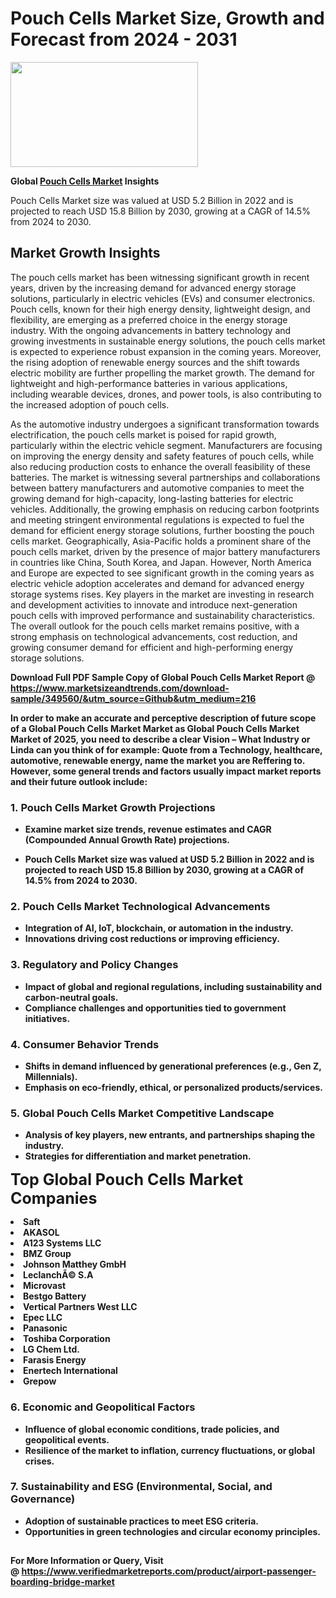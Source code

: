 <H1>Pouch Cells Market Size, Growth and Forecast from 2024 - 2031</H1><img class="aligncenter size-medium wp-image-584254" src="https://thirdeyenews.in/wp-content/uploads/2024/09/Global-Market-Research-300x168.jpeg" alt="" width="300" height="168" /><p><strong>Global&nbsp;<a href="https://www.marketsizeandtrends.com/download-sample/349560/&amp;utm_source=Github&utm_medium=216">Pouch Cells Market</a> Insights</strong></p><p>Pouch Cells Market size was valued at USD 5.2 Billion in 2022 and is projected to reach USD 15.8 Billion by 2030, growing at a CAGR of 14.5% from 2024 to 2030.</p><p><h2>Market Growth Insights</h2> <p>The pouch cells market has been witnessing significant growth in recent years, driven by the increasing demand for advanced energy storage solutions, particularly in electric vehicles (EVs) and consumer electronics. Pouch cells, known for their high energy density, lightweight design, and flexibility, are emerging as a preferred choice in the energy storage industry. With the ongoing advancements in battery technology and growing investments in sustainable energy solutions, the pouch cells market is expected to experience robust expansion in the coming years. Moreover, the rising adoption of renewable energy sources and the shift towards electric mobility are further propelling the market growth. The demand for lightweight and high-performance batteries in various applications, including wearable devices, drones, and power tools, is also contributing to the increased adoption of pouch cells.</p> <p><strong></strong></p> <p>As the automotive industry undergoes a significant transformation towards electrification, the pouch cells market is poised for rapid growth, particularly within the electric vehicle segment. Manufacturers are focusing on improving the energy density and safety features of pouch cells, while also reducing production costs to enhance the overall feasibility of these batteries. The market is witnessing several partnerships and collaborations between battery manufacturers and automotive companies to meet the growing demand for high-capacity, long-lasting batteries for electric vehicles. Additionally, the growing emphasis on reducing carbon footprints and meeting stringent environmental regulations is expected to fuel the demand for efficient energy storage solutions, further boosting the pouch cells market. Geographically, Asia-Pacific holds a prominent share of the pouch cells market, driven by the presence of major battery manufacturers in countries like China, South Korea, and Japan. However, North America and Europe are expected to see significant growth in the coming years as electric vehicle adoption accelerates and demand for advanced energy storage systems rises. Key players in the market are investing in research and development activities to innovate and introduce next-generation pouch cells with improved performance and sustainability characteristics. The overall outlook for the pouch cells market remains positive, with a strong emphasis on technological advancements, cost reduction, and growing consumer demand for efficient and high-performing energy storage solutions.</p> <p><strong></p><p><span class=""><strong>Download Full PDF Sample Copy of Global Pouch Cells Market Report</strong> @ <a href="https://www.marketsizeandtrends.com/download-sample/349560/&amp;utm_source=Github&utm_medium=216" target="_blank">https://www.marketsizeandtrends.com/download-sample/349560/&amp;utm_source=Github&utm_medium=216</a></span></p><p>In order to make an accurate and perceptive description of future scope of a Global&nbsp;Pouch Cells Market Market as Global&nbsp;Pouch Cells Market Market of 2025, you need to describe a clear Vision &ndash; What Industry or Linda can you think of for example: Quote from a Technology, healthcare, automotive, renewable energy, name the market you are Reffering to. However, some general trends and factors usually impact market reports and their future outlook include:</p><h3>1.&nbsp;<strong>Pouch Cells Market Growth Projections</strong></h3><ul><li>Examine market size trends, revenue estimates and CAGR (Compounded Annual Growth Rate) projections.</li><li><p>Pouch Cells Market size was valued at USD 5.2 Billion in 2022 and is projected to reach USD 15.8 Billion by 2030, growing at a CAGR of 14.5% from 2024 to 2030.</p></li></ul><h3>2.&nbsp;<strong>Pouch Cells Market Technological Advancements</strong></h3><ul><li>Integration of AI, IoT, blockchain, or automation in the industry.</li><li>Innovations driving cost reductions or improving efficiency.</li></ul><h3>3.&nbsp;<strong>Regulatory and Policy Changes</strong></h3><ul><li>Impact of global and regional regulations, including sustainability and carbon-neutral goals.</li><li>Compliance challenges and opportunities tied to government initiatives.</li></ul><h3>4.&nbsp;<strong>Consumer Behavior Trends</strong></h3><ul><li>Shifts in demand influenced by generational preferences (e.g., Gen Z, Millennials).</li><li>Emphasis on eco-friendly, ethical, or personalized products/services.</li></ul><h3>5.&nbsp;<strong>Global Pouch Cells Market Competitive Landscape</strong></h3><ul><li>Analysis of key players, new entrants, and partnerships shaping the industry.</li><li>Strategies for differentiation and market penetration.</li></ul><p data-pm-slice="1 1 []"><span style="color: inherit; font-family: inherit; font-size: 25px;">Top Global Pouch Cells Market Companies</span></p><div class="" data-test-id=""><p><li>Saft</li><li> AKASOL</li><li> A123 Systems LLC</li><li> BMZ Group</li><li> Johnson Matthey GmbH</li><li> LeclanchÃ© S.A</li><li> Microvast</li><li> Bestgo Battery</li><li> Vertical Partners West LLC</li><li> Epec LLC</li><li> Panasonic</li><li> Toshiba Corporation</li><li> LG Chem Ltd.</li><li> Farasis Energy</li><li> Enertech International</li><li> Grepow</li></p></div><h3>6.&nbsp;<strong>Economic and Geopolitical Factors</strong></h3><ul><li>Influence of global economic conditions, trade policies, and geopolitical events.</li><li>Resilience of the market to inflation, currency fluctuations, or global crises.</li></ul><h3>7.&nbsp;<strong>Sustainability and ESG (Environmental, Social, and Governance)</strong></h3><ul><li>Adoption of sustainable practices to meet ESG criteria.</li><li>Opportunities in green technologies and circular economy principles.</li></ul><h2><strong style="font-size: 14px;">For More Information or Query, Visit @&nbsp;</strong><a style="background-color: #ffffff; font-size: 14px;" href="https://www.marketsizeandtrends.com/report/pouch-cells-market/" target="_blank">https://www.verifiedmarketreports.com/product/airport-passenger-boarding-bridge-market</a></h2>
